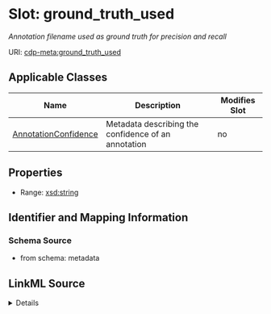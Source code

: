# Slot: ground_truth_used


_Annotation filename used as ground truth for precision and recall_



URI: [cdp-meta:ground_truth_used](metadataground_truth_used)



<!-- no inheritance hierarchy -->




## Applicable Classes

| Name | Description | Modifies Slot |
| --- | --- | --- |
[AnnotationConfidence](AnnotationConfidence.md) | Metadata describing the confidence of an annotation |  no  |







## Properties

* Range: [xsd:string](http://www.w3.org/2001/XMLSchema#string)





## Identifier and Mapping Information







### Schema Source


* from schema: metadata




## LinkML Source

<details>
```yaml
name: ground_truth_used
description: Annotation filename used as ground truth for precision and recall
from_schema: metadata
exact_mappings:
- cdp-common:annotation_ground_truth_used
rank: 1000
alias: ground_truth_used
owner: AnnotationConfidence
domain_of:
- AnnotationConfidence
range: string
inlined: true
inlined_as_list: true

```
</details>

